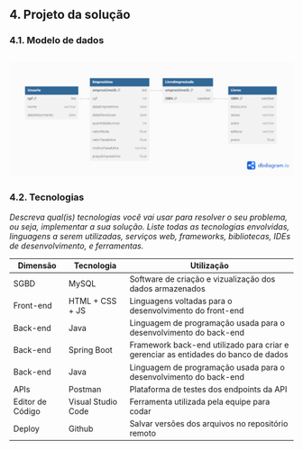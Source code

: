 ## 4. Projeto da solução

### 4.1. Modelo de dados


![Exemplo de um modelo relacional](images/modeloRelacional.png "Exemplo de Modelo Relacional.")
---

### 4.2. Tecnologias

_Descreva qual(is) tecnologias você vai usar para resolver o seu problema, ou seja, implementar a sua solução. Liste todas as tecnologias envolvidas, linguagens a serem utilizadas, serviços web, frameworks, bibliotecas, IDEs de desenvolvimento, e ferramentas._

| **Dimensão**   | **Tecnologia**  | **Utilização** |
| ---            | ---             | ---            |
| SGBD           | MySQL           |  Software de criação e vizualização dos dados armazenados  |
| Front-end      | HTML + CSS + JS     |  Linguagens voltadas para o desenvolvimento do front-end  |
| Back-end       | Java  |  Linguagem de programação usada para o desenvolvimento do back-end  |
| Back-end       | Spring Boot  |  Framework back-end utilizado para criar e gerenciar as entidades do banco de dados  |
| Back-end       | Java  |  Linguagem de programação usada para o desenvolvimento do back-end  |
| APIs           | Postman  |  Plataforma de testes dos endpoints da API  |
| Editor de Código | Visual Studio Code |  Ferramenta utilizada pela equipe para codar  |
| Deploy         | Github    |  Salvar versões dos arquivos no repositório remoto   |


